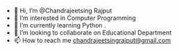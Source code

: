 - 👋 Hi, I’m @Chandrajeetsing Rajput 
- 👀 I’m interested in Computer Programming 
- 🌱 I’m currently learning Python .
- 💞️ I’m looking to collaborate on Educational Department 
- 📫 How to reach me chandrajeetsingrajput@gmail.com

<!---
CMRAJPUT1979/CMRAJPUT1979 is a ✨ special ✨ repository because its `README.md` (this file) appears on your GitHub profile.
You can click the Preview link to take a look at your changes.
--->
